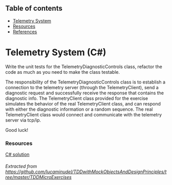 ## Table of contents
- [Telemetry System](#telemetry-system)
- [Resources](#resources)
- [References](#references)

# Telemetry System (C#)

Write the unit tests for the TelemetryDiagnosticControls class, refactor the code as much as you need to make the class testable.

The responsibility of the TelemetryDiagnosticControls class is to establish a connection to the telemetry server (through the TelemetryClient), send a diagnostic request and successfully receive the response that contains the diagnostic info. The TelemetryClient class provided for the exercise simulates the behavior of the real TelemetryClient class, and can respond with either the diagnostic information or a random sequence. The real TelemetryClient class would connect and communicate with the telemetry server via tcp/ip.

Good luck!

### Resources

[C# solution](https://github.com/MakingSense/coding-dojo/tree/master/TDD/TelemetrySystem/C%23%20solution)


###### Extracted from https://github.com/lucaminudel/TDDwithMockObjectsAndDesignPrinciples/tree/master/TDDMicroExercises
